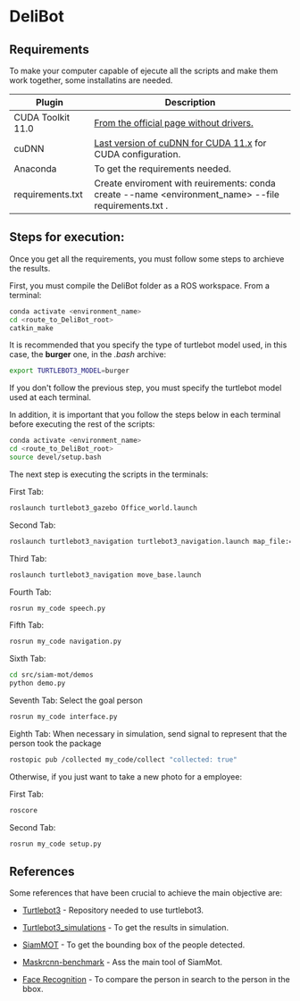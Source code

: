 # DeliBot

## Requirements

To make your computer capable of ejecute all the scripts and make them work together, some installatins are needed.

| Plugin | Description |
| ------ | ------ |
| CUDA Toolkit 11.0 | [From the official page without drivers.][CUDA] |
| cuDNN | [Last version of cuDNN for CUDA 11.x][cuDNN] for CUDA configuration. |
| Anaconda | To get the requirements needed. |
| requirements.txt | Create enviroment with reuirements:  conda create --name <environment_name> --file requirements.txt . |


## Steps for execution:

Once you get all the requirements, you must follow some steps to archieve the results.

First, you must compile the DeliBot folder as a ROS workspace. From a terminal:
```sh
conda activate <environment_name>
cd <route_to_DeliBot_root>
catkin_make
```

It is recommended that you specify the type of turtlebot model used, in this case, the **burger** one, in the _.bash_ archive:
```sh
export TURTLEBOT3_MODEL=burger
```
If you don't follow the previous step, you must specify the turtlebot model used at each terminal.

In addition, it is important that you follow the steps below in each terminal before executing the rest of the scripts:
```sh
conda activate <environment_name>
cd <route_to_DeliBot_root>
source devel/setup.bash
```

The next step is executing the scripts in the terminals:

First Tab:
```sh
roslaunch turtlebot3_gazebo Office_world.launch
```

Second Tab:

```sh
roslaunch turtlebot3_navigation turtlebot3_navigation.launch map_file:=<route_to_DeliBot_root>/src/siam-mot/Office.yaml
```

Third Tab:

```sh
roslaunch turtlebot3_navigation move_base.launch
```

Fourth Tab:
```sh
rosrun my_code speech.py
```

Fifth Tab:

```sh
rosrun my_code navigation.py
```

Sixth Tab:


```sh
cd src/siam-mot/demos
python demo.py
```

Seventh Tab: Select the goal person

```sh
rosrun my_code interface.py
```
Eighth Tab: When necessary in simulation, send signal to represent that the person took the package

```sh
rostopic pub /collected my_code/collect "collected: true"
```


Otherwise, if you just want to take a new photo for a employee:

First Tab:
```sh
roscore
```

Second Tab:
```sh
rosrun my_code setup.py
```

## References

Some references that have been crucial to achieve the main objective are:

- [Turtlebot3] - Repository needed to use turtlebot3.
- [Turtlebot3_simulations] - To get the results in simulation.
- [SiamMOT] - To get the bounding box of the people detected.
- [Maskrcnn-benchmark] - Ass the main tool of SiamMot.
- [Face Recognition] - To compare the person in search to the person in the bbox.

   [CUDA]: <https://developer.nvidia.com/cuda-11.0-download-archive?target_os=Linux&target_arch=x86_64&target_distro=Ubuntu&target_version=2004&target_type=runfilelocal>
   [cuDNN]: <https://developer.nvidia.com/rdp/cudnn-archive>
   [Turtlebot3]: <https://github.com/ROBOTIS-GIT/turtlebot3/tree/noetic-devel>
   [Turtlebot3_simulations]: <https://github.com/ROBOTIS-GIT/turtlebot3_simulations/tree/noetic-devel>
   [SiamMOT]: <https://github.com/amazon-science/siam-mot>
   [Maskrcnn-benchmark]: <https://github.com/facebookresearch/maskrcnn-benchmark>
   [Face Recognition]: <https://github.com/ageitgey/face_recognition>

